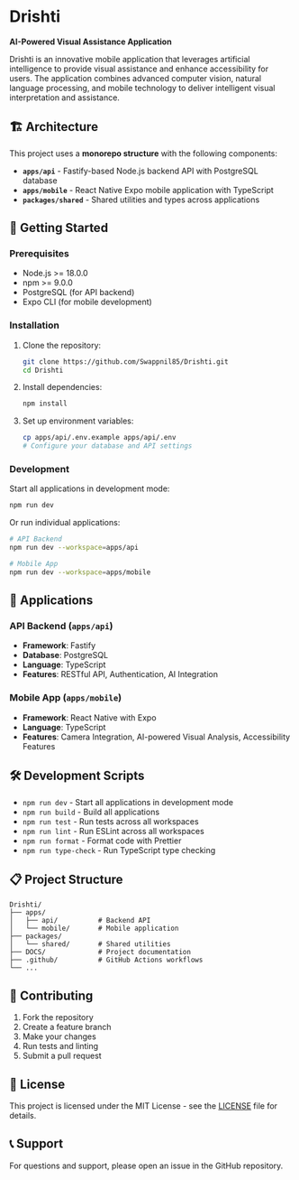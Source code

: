 # Drishti

**AI-Powered Visual Assistance Application**

Drishti is an innovative mobile application that leverages artificial intelligence to provide visual assistance and enhance accessibility for users. The application combines advanced computer vision, natural language processing, and mobile technology to deliver intelligent visual interpretation and assistance.

## 🏗️ Architecture

This project uses a **monorepo structure** with the following components:

- **`apps/api`** - Fastify-based Node.js backend API with PostgreSQL database
- **`apps/mobile`** - React Native Expo mobile application with TypeScript
- **`packages/shared`** - Shared utilities and types across applications

## 🚀 Getting Started

### Prerequisites

- Node.js >= 18.0.0
- npm >= 9.0.0
- PostgreSQL (for API backend)
- Expo CLI (for mobile development)

### Installation

1. Clone the repository:
   ```bash
   git clone https://github.com/Swappnil85/Drishti.git
   cd Drishti
   ```

2. Install dependencies:
   ```bash
   npm install
   ```

3. Set up environment variables:
   ```bash
   cp apps/api/.env.example apps/api/.env
   # Configure your database and API settings
   ```

### Development

Start all applications in development mode:
```bash
npm run dev
```

Or run individual applications:
```bash
# API Backend
npm run dev --workspace=apps/api

# Mobile App
npm run dev --workspace=apps/mobile
```

## 📱 Applications

### API Backend (`apps/api`)
- **Framework**: Fastify
- **Database**: PostgreSQL
- **Language**: TypeScript
- **Features**: RESTful API, Authentication, AI Integration

### Mobile App (`apps/mobile`)
- **Framework**: React Native with Expo
- **Language**: TypeScript
- **Features**: Camera Integration, AI-powered Visual Analysis, Accessibility Features

## 🛠️ Development Scripts

- `npm run dev` - Start all applications in development mode
- `npm run build` - Build all applications
- `npm run test` - Run tests across all workspaces
- `npm run lint` - Run ESLint across all workspaces
- `npm run format` - Format code with Prettier
- `npm run type-check` - Run TypeScript type checking

## 📋 Project Structure

```
Drishti/
├── apps/
│   ├── api/          # Backend API
│   └── mobile/       # Mobile application
├── packages/
│   └── shared/       # Shared utilities
├── DOCS/             # Project documentation
├── .github/          # GitHub Actions workflows
└── ...
```

## 🤝 Contributing

1. Fork the repository
2. Create a feature branch
3. Make your changes
4. Run tests and linting
5. Submit a pull request

## 📄 License

This project is licensed under the MIT License - see the [LICENSE](LICENSE) file for details.

## 📞 Support

For questions and support, please open an issue in the GitHub repository.
